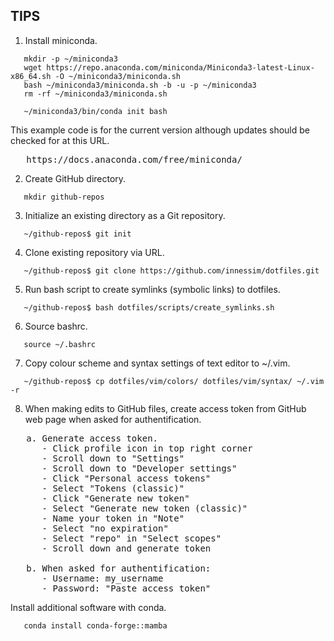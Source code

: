 ## TIPS
1. Install miniconda.
```
   mkdir -p ~/miniconda3
   wget https://repo.anaconda.com/miniconda/Miniconda3-latest-Linux-x86_64.sh -O ~/miniconda3/miniconda.sh
   bash ~/miniconda3/miniconda.sh -b -u -p ~/miniconda3
   rm -rf ~/miniconda3/miniconda.sh
```
```
   ~/miniconda3/bin/conda init bash
```
   This example code is for the current version although updates should be checked for at this URL.
<pre>   https://docs.anaconda.com/free/miniconda/   </pre>

2. Create GitHub directory.
```
   mkdir github-repos
```

3. Initialize an existing directory as a Git repository.
```
   ~/github-repos$ git init
```

4. Clone existing repository via URL.
```
   ~/github-repos$ git clone https://github.com/innessim/dotfiles.git
```

5. Run bash script to create symlinks (symbolic links) to dotfiles.
```
   ~/github-repos$ bash dotfiles/scripts/create_symlinks.sh
```

6. Source bashrc.
```
   source ~/.bashrc
```

7. Copy colour scheme and syntax settings of text editor to ~/.vim.
```
   ~/github-repos$ cp dotfiles/vim/colors/ dotfiles/vim/syntax/ ~/.vim -r
```

8. When making edits to GitHub files, create access token from GitHub web page when asked for authentification.
<pre>
   a. Generate access token.
      - Click profile icon in top right corner
      - Scroll down to "Settings"
      - Scroll down to "Developer settings"
      - Click "Personal access tokens"
      - Select "Tokens (classic)"
      - Click "Generate new token"
      - Select "Generate new token (classic)"
      - Name your token in "Note"
      - Select "no expiration"
      - Select "repo" in "Select scopes"
      - Scroll down and generate token

   b. When asked for authentification:
      - Username: my_username
      - Password: "Paste access token"
</pre>

Install additional software with conda.
```
   conda install conda-forge::mamba
```
